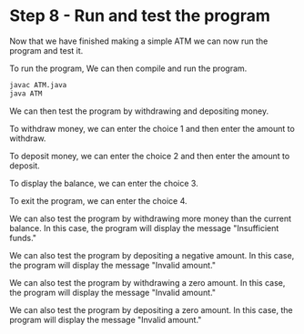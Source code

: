 # Step 8 - Run and test the program

Now that we have finished making a simple ATM we can now run the program and test it.

To run the program, We can then compile and run the program.

```bash
javac ATM.java
java ATM
```

We can then test the program by withdrawing and depositing money.

To withdraw money, we can enter the choice 1 and then enter the amount to withdraw.

To deposit money, we can enter the choice 2 and then enter the amount to deposit.

To display the balance, we can enter the choice 3.

To exit the program, we can enter the choice 4.

We can also test the program by withdrawing more money than the current balance. In this case, the program will display the message "Insufficient funds."

We can also test the program by depositing a negative amount. In this case, the program will display the message "Invalid amount."

We can also test the program by withdrawing a zero amount. In this case, the program will display the message "Invalid amount."

We can also test the program by depositing a zero amount. In this case, the program will display the message "Invalid amount."